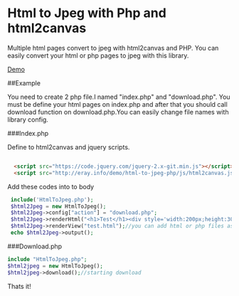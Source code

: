 # Html to Jpeg with Php and html2canvas
Multiple html pages convert to jpeg with html2canvas and PHP. 
You can easily convert your html or php pages to jpeg with this library.

[Demo](http://eray.info/demo/html-to-jpeg-php)


##Example

You need to create 2 php file.I named "index.php" and "download.php". You must be define your html pages on index.php and after that you should call download function on download.php.You can easily change file names with library config.

###Index.php

Define to html2canvas and jquery scripts.
```html

  <script src="https://code.jquery.com/jquery-2.x-git.min.js"></script>
  <script src="http://eray.info/demo/html-to-jpeg-php/js/html2canvas.js"></script>

```

Add these codes into to body
```php
 include('HtmlToJpeg.php');
 $html2Jpeg = new HtmlToJpeg();
 $html2Jpeg->config["action"] = "download.php";
 $html2Jpeg->renderHtml("<h1>Test</h1><div style='width:200px;height:300px;background:blue'></div>");//You can write html
 $html2Jpeg->renderView("test.html");//you can add html or php files as a page
 echo $html2Jpeg->output();
```

###Download.php

```php
include "HtmlToJpeg.php";
$html2jpeg = new HtmlToJpeg();
$html2jpeg->download();//starting download
```

Thats it!





